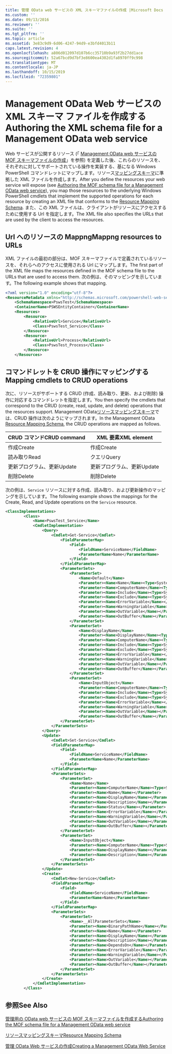 ```yaml
---
title: 管理 OData web サービスの XML スキーマファイルの作成 |Microsoft Docs
ms.custom: ''
ms.date: 09/13/2016
ms.reviewer: ''
ms.suite: ''
ms.tgt_pltfrm: ''
ms.topic: article
ms.assetid: 3e83c9d9-6d06-4247-94d9-e3bfd4013b11
caps.latest.revision: 4
ms.openlocfilehash: a806d012097d107b6cc35710b9a93f2b27dd1ace
ms.sourcegitcommit: 52a67bcd9d7bf3e8600ea4302d1fa8970ff9c998
ms.translationtype: MT
ms.contentlocale: ja-JP
ms.lasthandoff: 10/15/2019
ms.locfileid: "72359801"
---
```

# <a name="authoring-the-xml-schema-file-for-a-management-odata-web-service"></a><span data-ttu-id="5f475-102">Management OData Web サービスの XML スキーマ ファイルを作成する</span><span class="sxs-lookup"><span data-stu-id="5f475-102">Authoring the XML schema file for a Management OData web service</span></span>

<span data-ttu-id="5f475-103">Web サービスが公開するリソース (「 [Management OData web サービスの MOF スキーマファイルの作成](./authoring-the-mof-schema-file-for-a-management-odata-web-service.md)」を参照) を定義した後、これらのリソースを、それぞれに対してサポートされている操作を実装する、基になる Windows PowerShell コマンドレットにマップします。リソース[マッピングスキーマ](./resource-mapping-schema.md)に準拠した XML ファイルを作成します。</span><span class="sxs-lookup"><span data-stu-id="5f475-103">After you define the resources your web service will expose (see [Authoring the MOF schema file for a Management OData web service](./authoring-the-mof-schema-file-for-a-management-odata-web-service.md)), you map those resources to the underlying Windows PowerShell cmdlets that implement the supported operations for each resource by creating an XML file that conforms to the [Resource Mapping Schema](./resource-mapping-schema.md).</span></span> <span data-ttu-id="5f475-104">また、この XML ファイルは、クライアントがリソースにアクセスするために使用する Url を指定します。</span><span class="sxs-lookup"><span data-stu-id="5f475-104">The XML file also specifies the URLs that are used by the client to access the resources.</span></span>

## <a name="mappng-resources-to-urls"></a><span data-ttu-id="5f475-105">Url へのリソースの Mappng</span><span class="sxs-lookup"><span data-stu-id="5f475-105">Mappng resources to URLs</span></span>

<span data-ttu-id="5f475-106">XML ファイルの最初の部分は、MOF スキーマファイルで定義されているリソースを、それらへのアクセスに使用される Url にマップします。</span><span class="sxs-lookup"><span data-stu-id="5f475-106">The first part of the XML file maps the resources defined in the MOF schema file to the URLs that are used to access them.</span></span> <span data-ttu-id="5f475-107">次の例は、そのマッピングを示しています。</span><span class="sxs-lookup"><span data-stu-id="5f475-107">The following example shows that mapping.</span></span>

```xml
<?xml version="1.0" encoding="utf-8"?>
<ResourceMetadata xmlns="http://schemas.microsoft.com/powershell-web-services/2010/09">
    <SchemaNamespace>PswsTest</SchemaNamespace>
    <ContainerName>PSWSEntityContainer</ContainerName>
    <Resources>
        <Resource>
            <RelativeUrl>Service</RelativeUrl>
            <Class>PswsTest_Service</Class>
        </Resource>
        <Resource>
            <RelativeUrl>Process</RelativeUrl>
            <Class>PswsTest_Process</Class>
        </Resource>
    </Resources>
```

## <a name="mapping-cmdlets-to-crud-operations"></a><span data-ttu-id="5f475-108">コマンドレットを CRUD 操作にマッピングする</span><span class="sxs-lookup"><span data-stu-id="5f475-108">Mapping cmdlets to CRUD operations</span></span>

<span data-ttu-id="5f475-109">次に、リソースがサポートする CRUD (作成、読み取り、更新、および削除) 操作に対応するコマンドレットを指定します。</span><span class="sxs-lookup"><span data-stu-id="5f475-109">You then specify the cmdlets that correspond to the CRUD (create, read, update, and delete) operations that the resources support.</span></span> <span data-ttu-id="5f475-110">Management OData[リソースマッピングスキーマ](./resource-mapping-schema.md)では、CRUD 操作は次のようにマップされます。</span><span class="sxs-lookup"><span data-stu-id="5f475-110">In the Management OData [Resource Mapping Schema](./resource-mapping-schema.md), the CRUD operations are mapped as follows.</span></span>

|<span data-ttu-id="5f475-111">CRUD コマンド</span><span class="sxs-lookup"><span data-stu-id="5f475-111">CRUD command</span></span>|<span data-ttu-id="5f475-112">XML 要素</span><span class="sxs-lookup"><span data-stu-id="5f475-112">XML element</span></span>|
|------------------|-----------------|
|<span data-ttu-id="5f475-113">作成</span><span class="sxs-lookup"><span data-stu-id="5f475-113">Create</span></span>|<span data-ttu-id="5f475-114">作成</span><span class="sxs-lookup"><span data-stu-id="5f475-114">Create</span></span>|
|<span data-ttu-id="5f475-115">読み取り</span><span class="sxs-lookup"><span data-stu-id="5f475-115">Read</span></span>|<span data-ttu-id="5f475-116">クエリ</span><span class="sxs-lookup"><span data-stu-id="5f475-116">Query</span></span>|
|<span data-ttu-id="5f475-117">更新プログラム、更新</span><span class="sxs-lookup"><span data-stu-id="5f475-117">Update</span></span>|<span data-ttu-id="5f475-118">更新プログラム、更新</span><span class="sxs-lookup"><span data-stu-id="5f475-118">Update</span></span>|
|<span data-ttu-id="5f475-119">削除</span><span class="sxs-lookup"><span data-stu-id="5f475-119">Delete</span></span>|<span data-ttu-id="5f475-120">削除</span><span class="sxs-lookup"><span data-stu-id="5f475-120">Delete</span></span>|

<span data-ttu-id="5f475-121">次の例は、`Service` リソースに対する作成、読み取り、および更新操作のマッピングを示しています。</span><span class="sxs-lookup"><span data-stu-id="5f475-121">The following example shows the mappings for the Create, Read, and Update operations on the `Service` resource.</span></span>

```xml
<ClassImplementations>
        <Class>
            <Name>PswsTest_Service</Name>
            <CmdletImplementation>
                <Query>
                    <Cmdlet>Get-Service</Cmdlet>
                        <FieldParameterMap>
                            <Field>
                                <FieldName>ServiceName</FieldName>
                                <ParameterName>Name</ParameterName>
                            </Field>
                        </FieldParameterMap>
                        <ParameterSets>
                            <ParameterSet>
                                <Name>Default</Name>
                                <Parameter><Name>Name</Name><Type>System.String[]</Type></Parameter>
                                <Parameter><Name>ComputerName</Name><Type>System.String[]</Type></Parameter>
                                <Parameter><Name>Include</Name><Type>System.String[]</Type></Parameter>
                                <Parameter><Name>Exclude</Name><Type>System.String[]</Type></Parameter>
                                <Parameter><Name>ErrorVariable</Name></Parameter>
                                <Parameter><Name>WarningVariable</Name></Parameter>
                                <Parameter><Name>OutVariable</Name></Parameter>
                                <Parameter><Name>OutBuffer</Name></Parameter>
                            </ParameterSet>
                            <ParameterSet>
                                <Name>DisplayName</Name>
                                <Parameter><Name>DisplayName</Name><Type>System.String[]</Type></Parameter>
                                <Parameter><Name>ComputerName</Name><Type>System.String[]</Type></Parameter>
                                <Parameter><Name>Include</Name><Type>System.String[]</Type></Parameter>
                                <Parameter><Name>Exclude</Name><Type>System.String[]</Type></Parameter>
                                <Parameter><Name>ErrorVariable</Name></Parameter>
                                <Parameter><Name>WarningVariable</Name></Parameter>
                                <Parameter><Name>OutVariable</Name></Parameter>
                                <Parameter><Name>OutBuffer</Name></Parameter>
                            </ParameterSet>
                            <ParameterSet>
                                <Name>InputObject</Name>
                                <Parameter><Name>ComputerName</Name><Type>System.String[]</Type></Parameter>
                                <Parameter><Name>Include</Name><Type>System.String[]</Type></Parameter>
                                <Parameter><Name>Exclude</Name><Type>System.String[]</Type></Parameter>
                                <Parameter><Name>ErrorVariable</Name></Parameter>
                                <Parameter><Name>WarningVariable</Name></Parameter>
                                <Parameter><Name>OutVariable</Name></Parameter>
                                <Parameter><Name>OutBuffer</Name></Parameter>
                        </ParameterSet>
                    </ParameterSets>
                </Query>
                <Update>
                    <Cmdlet>Set-Service</Cmdlet>
                    <FieldParameterMap>
                        <Field>
                            <FieldName>ServiceName</FieldName>
                            <ParameterName>Name</ParameterName>
                        </Field>
                    </FieldParameterMap>
                    <ParameterSets>
                        <ParameterSet>
                            <Name>Name</Name>
                            <Parameter><Name>ComputerName</Name><Type>System.String[]</Type></Parameter>
                            <Parameter><Name>Name</Name></Parameter>
                            <Parameter><Name>DisplayName</Name></Parameter>
                            <Parameter><Name>Description</Name></Parameter>
                            <Parameter><Name>Status</Name></Parameter>
                            <Parameter><Name>ErrorVariable</Name></Parameter>
                            <Parameter><Name>WarningVariable</Name></Parameter>
                            <Parameter><Name>OutVariable</Name></Parameter>
                            <Parameter><Name>OutBuffer</Name></Parameter>
                        </ParameterSet>
                        <ParameterSet>
                            <Name>InputObject</Name>
                            <Parameter><Name>ComputerName</Name><Type>System.String[]</Type></Parameter>
                            <Parameter><Name>DisplayName</Name></Parameter>
                            <Parameter><Name>Description</Name></Parameter>
                        </ParameterSet>
                    </ParameterSets>
                </Update>
                <Create>
                    <Cmdlet>New-Service</Cmdlet>
                    <FieldParameterMap>
                        <Field>
                            <FieldName>ServiceName</FieldName>
                            <ParameterName>Name</ParameterName>
                        </Field>
                    </FieldParameterMap>
                    <ParameterSets>
                        <ParameterSet>
                            <Name>__AllParameterSets</Name>
                            <Parameter><Name>BinaryPathName</Name></Parameter>
                            <Parameter><Name>Name</Name></Parameter>
                            <Parameter><Name>DisplayName</Name></Parameter>
                            <Parameter><Name>Description</Name></Parameter>
                            <Parameter><Name>DependsOn</Name></Parameter>
                            <Parameter><Name>ErrorVariable</Name></Parameter>
                            <Parameter><Name>WarningVariable</Name></Parameter>
                            <Parameter><Name>OutVariable</Name></Parameter>
                            <Parameter><Name>OutBuffer</Name></Parameter>
                        </ParameterSet>
                    </ParameterSets>
                </Create>
            </CmdletImplementation>
        </Class>
```

## <a name="see-also"></a><span data-ttu-id="5f475-122">参照</span><span class="sxs-lookup"><span data-stu-id="5f475-122">See Also</span></span>

[<span data-ttu-id="5f475-123">管理用の OData web サービスの MOF スキーマファイルを作成する</span><span class="sxs-lookup"><span data-stu-id="5f475-123">Authoring the MOF schema file for a Management OData web service</span></span>](./authoring-the-mof-schema-file-for-a-management-odata-web-service.md)

[<span data-ttu-id="5f475-124">リソースマッピングスキーマ</span><span class="sxs-lookup"><span data-stu-id="5f475-124">Resource Mapping Schema</span></span>](./resource-mapping-schema.md)

[<span data-ttu-id="5f475-125">管理 OData Web サービスの作成</span><span class="sxs-lookup"><span data-stu-id="5f475-125">Creating a Management OData Web Service</span></span>](./creating-a-management-odata-web-service.md)